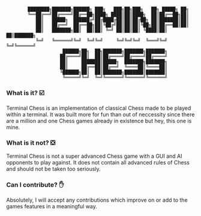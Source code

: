 ```
        ████████╗███████╗██████╗ ███╗   ███╗██╗███╗   ██╗ █████╗ ██╗     
        ╚══██╔══╝██╔════╝██╔══██╗████╗ ████║██║████╗  ██║██╔══██╗██║     
           ██║   █████╗  ██████╔╝██╔████╔██║██║██╔██╗ ██║███████║██║     
           ██║   ██╔══╝  ██╔══██╗██║╚██╔╝██║██║██║╚██╗██║██╔══██║██║     
           ██║   ███████╗██║  ██║██║ ╚═╝ ██║██║██║ ╚████║██║  ██║███████╗
           ╚═╝   ╚══════╝╚═╝  ╚═╝╚═╝     ╚═╝╚═╝╚═╝  ╚═══╝╚═╝  ╚═╝╚══════╝
                     ██████╗██╗  ██╗███████╗███████╗███████╗
                    ██╔════╝██║  ██║██╔════╝██╔════╝██╔════╝
                    ██║     ███████║█████╗  ███████╗███████╗
                    ██║     ██╔══██║██╔══╝  ╚════██║╚════██║
                    ╚██████╗██║  ██║███████╗███████║███████║
                     ╚═════╝╚═╝  ╚═╝╚══════╝╚══════╝╚══════╝
```

### What is it? :ballot_box_with_check:
Terminal Chess is an implementation of classical Chess made to be played within a terminal. It was built more for fun than out of neccessity since there are a million and one Chess games already in existence but hey, this one is mine.

### What is it not? :negative_squared_cross_mark:
Terminal Chess is not a super advanced Chess game with a GUI and AI opponents to play against. It does not contain all advanced rules of Chess and should not be taken too seriously.

### Can I contribute? :raised_hand:
Absolutely, I will accept any contributions which improve on or add to the games features in a meaningful way.